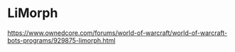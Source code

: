 # LiMorph

https://www.ownedcore.com/forums/world-of-warcraft/world-of-warcraft-bots-programs/929875-limorph.html
